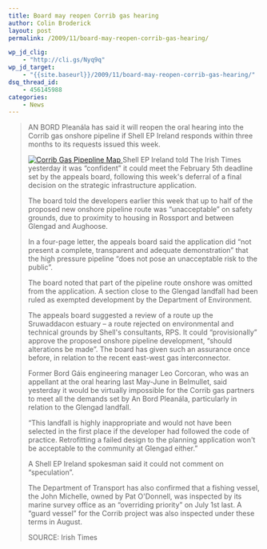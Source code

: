 ```yaml
---
title: Board may reopen Corrib gas hearing
author: Colin Broderick
layout: post
permalink: /2009/11/board-may-reopen-corrib-gas-hearing/

wp_jd_clig:
    - "http://cli.gs/Nyq9q"
wp_jd_target:
    - "{{site.baseurl}}/2009/11/board-may-reopen-corrib-gas-hearing/"
dsq_thread_id:
    - 456145988
categories:
    - News
---
```

> AN BORD Pleanála has said it will reopen the oral hearing into the Corrib gas onshore pipeline if Shell EP Ireland responds within three months to its requests issued this week.
> 
> <a href="{{site.baseurl}}/wp-content/gallery/post/corrib-field-location-map1.jpg" title="" class="shutterset_singlepic13" > <img class="ngg-singlepic ngg-left" src="{{site.baseurl}}/wp-content/gallery/cache/13__320x240_corrib-field-location-map1.jpg" alt="Corrib Gas Pipepline Map" title="Corrib Gas Pipepline Map" /> </a> Shell EP Ireland told The Irish Times yesterday it was “confident” it could meet the February 5th deadline set by the appeals board, following this week's deferral of a final decision on the strategic infrastructure application.
> 
> The board told the developers earlier this week that up to half of the proposed new onshore pipeline route was “unacceptable” on safety grounds, due to proximity to housing in Rossport and between Glengad and Aughoose.
> 
> In a four-page letter, the appeals board said the application did “not present a complete, transparent and adequate demonstration” that the high pressure pipeline “does not pose an unacceptable risk to the public”.
> 
> The board noted that part of the pipeline route onshore was omitted from the application. A section close to the Glengad landfall had been ruled as exempted development by the Department of Environment.
> 
> The appeals board suggested a review of a route up the Sruwaddacon estuary – a route rejected on environmental and technical grounds by Shell's consultants, RPS. It could “provisionally” approve the proposed onshore pipeline development, “should alterations be made”. The board has given such an assurance once before, in relation to the recent east-west gas interconnector.
> 
> Former Bord Gáis engineering manager Leo Corcoran, who was an appellant at the oral hearing last May-June in Belmullet, said yesterday it would be virtually impossible for the Corrib gas partners to meet all the demands set by An Bord Pleanála, particularly in relation to the Glengad landfall.
> 
> “This landfall is highly inappropriate and would not have been selected in the first place if the developer had followed the code of practice. Retrofitting a failed design to the planning application won't be acceptable to the community at Glengad either.”
> 
> A Shell EP Ireland spokesman said it could not comment on “speculation”.
> 
> The Department of Transport has also confirmed that a fishing vessel, the John Michelle, owned by Pat O'Donnell, was inspected by its marine survey office as an “overriding priority” on July 1st last. A “guard vessel” for the Corrib project was also inspected under these terms in August.
> 
> SOURCE: Irish Times

